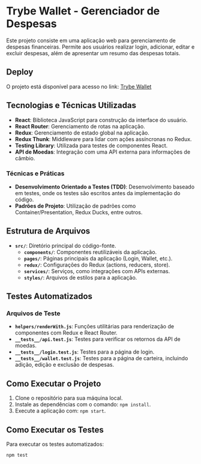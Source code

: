 # Trybe Wallet - Gerenciador de Despesas

Este projeto consiste em uma aplicação web para gerenciamento de despesas financeiras. Permite aos usuários realizar login, adicionar, editar e excluir despesas, além de apresentar um resumo das despesas totais.

## Deploy
O projeto está disponível para acesso no link: [Trybe Wallet](https://trybe-wallet-smoky.vercel.app/)

## Tecnologias e Técnicas Utilizadas

- **React**: Biblioteca JavaScript para construção da interface do usuário.
- **React Router**: Gerenciamento de rotas na aplicação.
- **Redux**: Gerenciamento de estado global na aplicação.
- **Redux Thunk**: Middleware para lidar com ações assíncronas no Redux.
- **Testing Library**: Utilizada para testes de componentes React.
- **API de Moedas**: Integração com uma API externa para informações de câmbio.

### Técnicas e Práticas

- **Desenvolvimento Orientado a Testes (TDD)**: Desenvolvimento baseado em testes, onde os testes são escritos antes da implementação do código.
- **Padrões de Projeto**: Utilização de padrões como Container/Presentation, Redux Ducks, entre outros.

## Estrutura de Arquivos

- **`src/`**: Diretório principal do código-fonte.
  - **`components/`**: Componentes reutilizáveis da aplicação.
  - **`pages/`**: Páginas principais da aplicação (Login, Wallet, etc.).
  - **`redux/`**: Configurações do Redux (actions, reducers, store).
  - **`services/`**: Serviços, como integrações com APIs externas.
  - **`styles/`**: Arquivos de estilos para a aplicação.

## Testes Automatizados

### Arquivos de Teste

- **`helpers/renderWith.js`**: Funções utilitárias para renderização de componentes com Redux e React Router.
- **`__tests__/api.test.js`**: Testes para verificar os retornos da API de moedas.
- **`__tests__/login.test.js`**: Testes para a página de login.
- **`__tests__/wallet.test.js`**: Testes para a página de carteira, incluindo adição, edição e exclusão de despesas.


## Como Executar o Projeto

1. Clone o repositório para sua máquina local.
2. Instale as dependências com o comando: `npm install`.
3. Execute a aplicação com: `npm start`.

## Como Executar os Testes

Para executar os testes automatizados:

```bash
npm test
